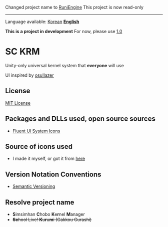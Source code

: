 Changed project name to [RuniEngine](https://github.com/SimsimhanChobo/RuniEngine)
This project is now read-only

---

Language available: [Korean](README.md) [**English**](README-EN.md)

**This is a project in development**
For now, please use [1.0](https://github.com/SimsimhanChobo/SC-KRM-1.0/)

# SC KRM
Unity-only universal kernel system that **everyone** will use

UI inspired by [osu!lazer](https://github.com/ppy/osu)

## License
[MIT License](https://opensource.org/licenses/MIT)

## Packages and DLLs used, open source sources
- [Fluent UI System Icons](https://github.com/microsoft/fluentui-system-icons)

## Source of icons used
- I made it myself, or got it from [here](https://github.com/microsoft/fluentui-system-icons)

## Version Notation Conventions
- [Semantic Versioning](https://semver.org/)

## Resolve project name
* **S**imsimhan **C**hobo **K**e**r**nel **M**anager
* ~~**Sc**hool Live! **K**u**r**u**m**i (Gakkou Gurashi)~~
